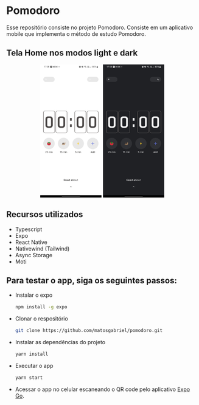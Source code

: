 # Pomodoro

Esse repositório consiste no projeto Pomodoro. Consiste em um aplicativo mobile que implementa o método de estudo Pomodoro.

## Tela Home nos modos light e dark
<div align='center'>
  <img src='./github_assets/preview-light.jpg' alt='preview-light' height='350'>
  <img src='./github_assets/preview-dark.jpg' alt='preview-dark' height='350'>
</div>

## Recursos utilizados

- Typescript
- Expo
- React Native
- Nativewind (Tailwind)
- Async Storage
- Moti

## Para testar o app, siga os seguintes passos:

- Instalar o expo
  ```bash
  npm install -g expo
  ```
- Clonar o respositório
  ```bash
  git clone https://github.com/matosgabriel/pomodoro.git
  ```
- Instalar as dependências do projeto
  ```bash
  yarn install
  ```
- Executar o app
  ```bash
  yarn start
  ```
- Acessar o app no celular escaneando o QR code pelo aplicativo [Expo Go](https://expo.dev/client).
